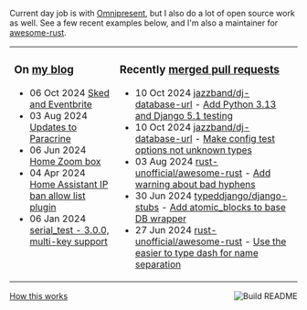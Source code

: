 Current day job is with [Omnipresent](https://www.omnipresent.com/), but I also do a lot of open source work as well. See a few recent examples below, and I'm also a maintainer for [awesome-rust](https://github.com/rust-unofficial/awesome-rust).

<table><tr><td valign="top">

### On [my blog](https://tevps.net/blog)
<!-- blog starts -->
* 06 Oct 2024 [Sked and Eventbrite](https://tevps.net/blog/2024/10/06/sked-and-eventbrite)
* 03 Aug 2024 [Updates to Paracrine](https://tevps.net/blog/2024/08/03/updates-to-paracrine)
* 06 Jun 2024 [Home Zoom box](https://tevps.net/blog/2024/06/06/home-zoom-box)
* 04 Apr 2024 [Home Assistant IP ban allow list plugin](https://tevps.net/blog/2024/04/04/home-assistant-ip-ban-allow-list-plugin)
* 06 Jan 2024 [serial_test - 3.0.0, multi-key support](https://tevps.net/blog/2024/01/06/serial_test-300-multi-key-support)
<!-- blog ends -->

</td><td valign="top">

### Recently [merged pull requests](https://github.com/search?o=desc&q=is%3Apr+author%3Apalfrey+-user%3Apalfrey+is%3Amerged+is%3Apublic&s=created&type=Issues)

<!-- prs starts -->
* 10 Oct 2024 [jazzband/dj-database-url](https://github.com/jazzband/dj-database-url) - [Add Python 3.13 and Django 5.1 testing](https://github.com/jazzband/dj-database-url/pull/255)
* 10 Oct 2024 [jazzband/dj-database-url](https://github.com/jazzband/dj-database-url) - [Make config test options not unknown types](https://github.com/jazzband/dj-database-url/pull/252)
* 03 Aug 2024 [rust-unofficial/awesome-rust](https://github.com/rust-unofficial/awesome-rust) - [Add warning about bad hyphens](https://github.com/rust-unofficial/awesome-rust/pull/1779)
* 30 Jun 2024 [typeddjango/django-stubs](https://github.com/typeddjango/django-stubs) - [Add atomic_blocks to base DB wrapper](https://github.com/typeddjango/django-stubs/pull/2242)
* 27 Jun 2024 [rust-unofficial/awesome-rust](https://github.com/rust-unofficial/awesome-rust) - [Use the easier to type dash for name separation](https://github.com/rust-unofficial/awesome-rust/pull/1755)
<!-- prs ends -->

</td></tr></table>

<a href="https://github.com/palfrey/palfrey/actions"><img src="https://github.com/palfrey/palfrey/workflows/Build%20README/badge.svg?branch=main" align="right" alt="Build README"></a> <a href="https://tevps.net/blog/2020/7/11/customising-github-profile-pages/">How this works</a>
